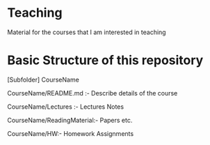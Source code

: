 # Teaching
Material for the courses that I am interested in teaching
# Basic Structure of this repository 
[Subfolder] CourseName 

CourseName/README.md :- Describe details of the course 

CourseName/Lectures :- Lectures Notes 

CourseName/ReadingMaterial:- Papers etc. 

CourseName/HW:- Homework Assignments
